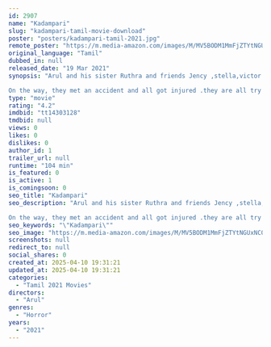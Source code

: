 ```yaml
---
id: 2907
name: "Kadampari"
slug: "kadampari-tamil-movie-download"
poster: "posters/kadampari-tamil-2021.jpg"
remote_poster: "https://m.media-amazon.com/images/M/MV5BODM1MmFjZTYtNGUxNC00NWQ4LTgwNDEtNGRkZGZmNWFmOTE0XkEyXkFqcGdeQXVyMTMwNzExNjQ5._V1_SX300.jpg"
original_language: "Tamil"
dubbed_in: null
released_date: "19 Mar 2021"
synopsis: "Arul and his sister Ruthra and friends Jency ,stella,victor travelling to hills station near by andhra area from Chennai.

On the way, they met an accident and all got injured .they are all try to find some help in middle of the F..."
type: "movie"
rating: "4.2"
imdbid: "tt14303128"
tmdbid: null
views: 0
likes: 0
dislikes: 0
author_id: 1
trailer_url: null
runtime: "104 min"
is_featured: 0
is_active: 1
is_comingsoon: 0
seo_title: "Kadampari"
seo_description: "Arul and his sister Ruthra and friends Jency ,stella,victor travelling to hills station near by andhra area from Chennai.

On the way, they met an accident and all got injured .they are all try to find some help in middle of the F..."
seo_keywords: "\"Kadampari\""
seo_image: "https://m.media-amazon.com/images/M/MV5BODM1MmFjZTYtNGUxNC00NWQ4LTgwNDEtNGRkZGZmNWFmOTE0XkEyXkFqcGdeQXVyMTMwNzExNjQ5._V1_SX300.jpg"
screenshots: null
redirect_to: null
social_shares: 0
created_at: 2025-04-10 19:31:21
updated_at: 2025-04-10 19:31:21
categories:
  - "Tamil 2021 Movies"
directors:
  - "Arul"
genres:
  - "Horror"
years:
  - "2021"
---
```

